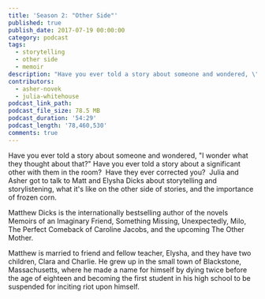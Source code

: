 ```yaml
---
title: 'Season 2: "Other Side"'
published: true
publish_date: 2017-07-19 00:00:00
category: podcast
tags:
  - storytelling
  - other side
  - memoir
description: "Have you ever told a story about someone and wondered, \"I wonder what they thought about that?\" Have you ever told a story about a significant other with them in the room?  Julia and Asher got to talk to Matt and Elysha Dicks about storytelling and storylistening, what it's like on the other side of stories, and the importance of frozen corn."
contributors:
  - asher-novek
  - julia-whitehouse
podcast_link_path:
podcast_file_size: 78.5 MB
podcast_duration: '54:29'
podcast_length: '78,460,530'
comments: true
---
```



Have you ever told a story about someone and wondered, "I wonder what they thought about that?" Have you ever told a story about a significant other with them in the room? &nbsp;Have they ever corrected you? &nbsp;Julia and Asher got to talk to Matt and Elysha Dicks about storytelling and storylistening, what it's like on the other side of stories, and the importance of frozen corn. &nbsp;

Matthew Dicks is the internationally bestselling author of the novels Memoirs of an Imaginary Friend, Something Missing, Unexpectedly, Milo, The Perfect Comeback of Caroline Jacobs, and the upcoming The Other Mother.

Matthew is married to friend and fellow teacher, Elysha, and they have two children, Clara and Charlie. He grew up in the small town of Blackstone, Massachusetts, where he made a name for himself by dying twice before the age of eighteen and becoming the first student in his high school to be suspended for inciting riot upon himself.&nbsp;